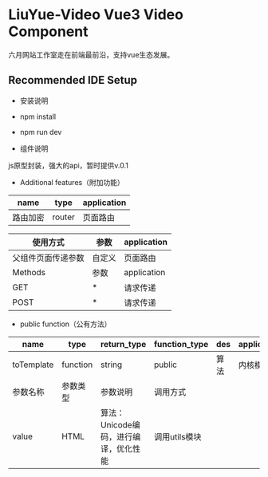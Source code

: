 # LiuYue-Video Vue3 Video Component

六月网站工作室走在前端最前沿，支持vue生态发展。

## Recommended IDE Setup

- 安装说明


- npm install


- npm run dev


- 组件说明

js原型封装，强大的api，暂时提供v.0.1

- Additional features（附加功能）

| name | type   | application |
|-|--------|-------------|
| 路由加密 | router | 页面路由        |

| 使用方式      | 参数  | application |
|-----------|-----|-------------|
| 父组件页面传递参数 | 自定义 | 页面路由        |
| Methods   | 参数  | application |
| GET       | *   | 请求传递        |
| POST      | *   | 请求传递        |

- public function（公有方法）

| name       | type    | return_type            | function_type | des | application |
|------------|---------|------------------------|---------------|----|-------------|
| toTemplate | function | string                 | public        | 算法 | 内核模块        |
| 参数名称       | 参数类型    | 参数说明                   | 调用方式          |
| value      | HTML    | 算法：Unicode编码，进行编译，优化性能 | 调用utils模块     |
